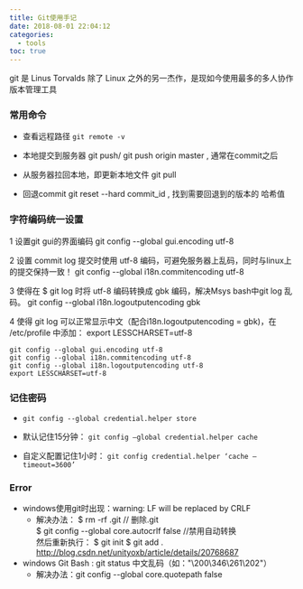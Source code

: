 ```yaml
---
title: Git使用手记
date: 2018-08-01 22:04:12
categories:
  - tools
toc: true
---
```


git 是 Linus Torvalds 除了 Linux 之外的另一杰作，是现如今使用最多的多人协作版本管理工具
<!--more-->

### 常用命令
* 查看远程路径
`git remote -v`

* 本地提交到服务器
git push/ git push origin master , 通常在commit之后

* 从服务器拉回本地，即更新本地文件
git pull

* 回退commit
git reset --hard commit_id , 找到需要回退到的版本的 哈希值

### 字符编码统一设置
1 设置git gui的界面编码
git config --global gui.encoding utf-8

2 设置 commit log 提交时使用 utf-8 编码，可避免服务器上乱码，同时与linux上的提交保持一致！
git config --global i18n.commitencoding utf-8

3 使得在 $ git log 时将 utf-8 编码转换成 gbk 编码，解决Msys bash中git log 乱码。
git config --global i18n.logoutputencoding gbk

4 使得 git log 可以正常显示中文（配合i18n.logoutputencoding = gbk)，在 /etc/profile 中添加：
  export LESSCHARSET=utf-8
  ```
  git config --global gui.encoding utf-8
  git config --global i18n.commitencoding utf-8
  git config --global i18n.logoutputencoding utf-8
  export LESSCHARSET=utf-8
  ```

### 记住密码
* `git config --global credential.helper store`

* 默认记住15分钟：
  `git config –global credential.helper cache`

* 自定义配置记住1小时：
  `git config credential.helper ‘cache –timeout=3600’`

### Error
* windows使用git时出现：warning: LF will be replaced by CRLF
  * 解决办法：<cmd>
      $ rm -rf .git  // 删除.git  
      $ git config --global core.autocrlf false  //禁用自动转换    
      然后重新执行：
      $ git init
      $ git add .
      </cmd>
      http://blog.csdn.net/unityoxb/article/details/20768687
* windows Git Bash : git status 中文乱码（如："\200\346\261\202"）
  * 解决办法：git config --global core.quotepath false
